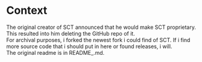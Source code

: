 # Context

The original creator of SCT announced that he would make SCT proprietary. This resulted into him deleting the GitHub repo of it.  
For archival purposes, i forked the newest fork i could find of SCT. If i find more source code that i should put in here or found releases, i will.  
The original readme is in README_.md.
